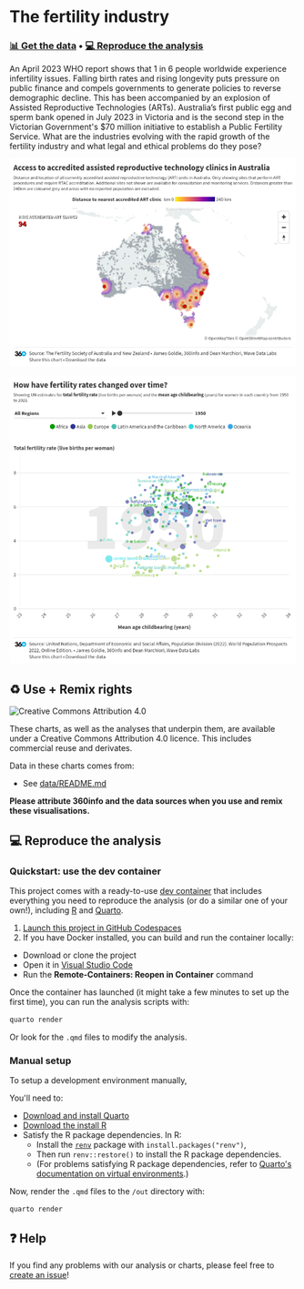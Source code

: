 # The fertility industry
### [📊&nbsp;Get&nbsp;the&nbsp;data](data) • [💻&nbsp;Reproduce&nbsp;the&nbsp;analysis](#-reproduce-the-analysis)

An April 2023 WHO report shows that 1 in 6 people worldwide experience infertility issues. Falling birth rates and rising longevity puts pressure on public finance and compels governments to generate policies to reverse demographic decline.
This has been accompanied by an explosion of Assisted Reproductive Technologies (ARTs). Australia’s first public egg and sperm bank opened in July 2023 in Victoria and is the second step in the Victorian Government's $70 million initiative to establish a Public Fertility Service.
What are the industries evolving with the rapid growth of the fertility industry and what legal and ethical problems do they pose? 


[![](out/img/fertility_clinic_map.png)](https://public.flourish.studio/visualisation/15345428/)

[![](out/img/fertility_fertility_global.png)](https://public.flourish.studio/visualisation/15342491/)  


## ♻️ Use + Remix rights

![[Creative Commons Attribution 4.0](https://creativecommons.org/licenses/by/4.0)](https://mirrors.creativecommons.org/presskit/buttons/80x15/png/by.png)

These charts, as well as the analyses that underpin them, are available under a Creative Commons Attribution 4.0 licence. This includes commercial reuse and derivates.

<!-- Do any of the data sources fall under a different licence? If so, describe the licence and which parts of the data fall under it here! if most of it does, change the above and replace LICENCE.md too -->

Data in these charts comes from:

* See [data/README.md](data/README.md)

**Please attribute 360info and the data sources when you use and remix these visualisations.**

## 💻 Reproduce the analysis

### Quickstart: use the dev container

This project comes with a ready-to-use [dev container](https://code.visualstudio.com/docs/remote/containers) that includes everything you need to reproduce the analysis (or do a similar one of your own!), including [R](https://r-project.org) and [Quarto](https://quarto.org).

1. [Launch this project in GitHub Codespaces](https://github.com/codespaces/new?hide_repo_select=true&ref=main&repo=[report_codespaces_id])
2. If you have Docker installed, you can build and run the container locally:
  - Download or clone the project
  - Open it in [Visual Studio Code](https://code.visualstudio.com)
  - Run the **Remote-Containers: Reopen in Container** command

Once the container has launched (it might take a few minutes to set up the first time), you can run the analysis scripts with:

```sh
quarto render
```

Or look for the `.qmd` files to modify the analysis.

### Manual setup

To setup a development environment manually, 

You'll need to:
- [Download and install Quarto](https://quarto.org/docs/get-started)
- [Download the install R](https://www.r-project.org)
- Satisfy the R package dependencies. In R:
  * Install the [`renv`](https://rstudio.github.io/renv) package with `install.packages("renv")`,
  * Then run `renv::restore()` to install the R package dependencies.
  * (For problems satisfying R package dependencies, refer to [Quarto's documentation on virtual environments](https://quarto.org/docs/projects/virtual-environments.html).)

Now, render the `.qmd` files to the `/out` directory with:

```sh
quarto render
```

## ❓ Help

If you find any problems with our analysis or charts, please feel free to [create an issue](https://github.com/360-info/report-fertility/issues/new)!
